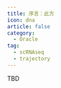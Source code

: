 ```yaml
---
title: 序言：此方
icon: dna
article: false
category:
  - Oracle
tag:
  - scRNAseq
  - trajectory
---
```




TBD